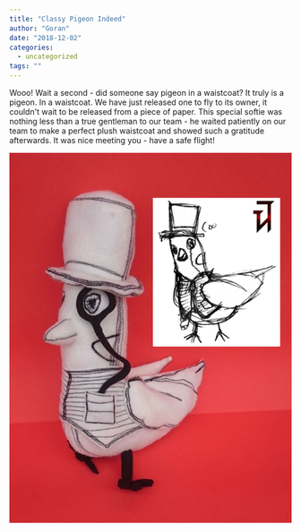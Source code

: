 ```yaml
---
title: "Classy Pigeon Indeed"
author: "Goran"
date: "2018-12-02"
categories:
  - uncategorized
tags: ""
---
```


Wooo! Wait a second - did someone say pigeon in a waistcoat? It truly is a pigeon. In a waistcoat. We have just released one to fly to its owner, it couldn't wait to be released from a piece of paper. This special softie was nothing less than a true gentleman to our team - he waited patiently on our team to make a perfect plush waistcoat and showed such a gratitude afterwards. It was nice meeting you - have a safe flight!

![Plush pigeon toy](./eva-stuffed-pigeon.jpg)
